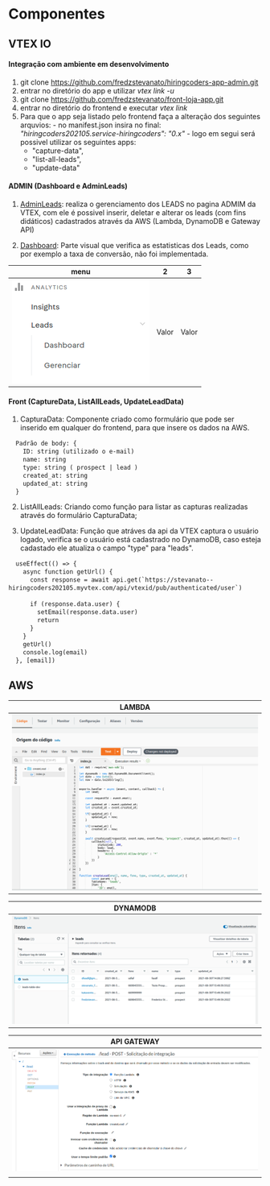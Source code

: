# Componentes

## VTEX IO

#### Integração com ambiente em desenvolvimento

  1. git clone https://github.com/fredzstevanato/hiringcoders-app-admin.git
  2. entrar no diretório do app e utilizar *vtex link -u*
  3. git clone https://github.com/fredzstevanato/front-loja-app.git
  4. entrar no diretório do frontend e executar *vtex link*
  5. Para que o app seja listado pelo frontend faça a alteração dos seguintes arquvios:
    - no manifest.json
      insira no final: *"hiringcoders202105.service-hiringcoders": "0.x"* 
    - logo em segui será possivel utilizar os seguintes apps:
      * "capture-data",
      * "list-all-leads",
      * "update-data"
  
#### ADMIN (Dashboard e AdminLeads)

 1. [AdminLeads](https://stevanato--hiringcoders202105.myvtex.com/admin/leads): realiza o gerenciamento dos LEADS no pagina ADMIM da VTEX, com ele é possivel inserir, deletar e alterar os leads (com fins didáticos) cadastrados através da AWS (Lambda, DynamoDB e Gateway API)
  
 2. [Dashboard](https://stevanato--hiringcoders202105.myvtex.com/admin/dashboard): Parte visual que verifica as estatisticas dos Leads, como por exemplo a taxa de conversão, não foi implementada.


  |          menu           |   2   |   3   |
  | :---------------------: | :---: | :---: |
  | ![](./assets/menu1.png) | Valor | Valor |


#### Front (CaptureData, ListAllLeads, UpdateLeadData)

  1. CapturaData: Componente criado como formulário que pode ser inserido em qualquer do frontend, para que insere os dados na AWS.
  
  ~~~
    Padrão de body: {
      ID: string (utilizado o e-mail)
      name: string
      type: string ( prospect | lead )
      created_at: string
      updated_at: string
    }
  ~~~
    
  2. ListAllLeads: Criando como função para listar as capturas realizadas através do formulário CapturaData;


  3. UpdateLeadData: Função que atráves da api da VTEX captura o usuário logado, verifica se o usuário está cadastrado no DynamoDB, caso esteja cadastado ele atualiza o campo "type" para "leads".

~~~
  useEffect(() => {
    async function getUrl() {
      const response = await api.get(`https://stevanato--hiringcoders202105.myvtex.com/api/vtexid/pub/authenticated/user`)

      if (response.data.user) {
        setEmail(response.data.user)
        return
      }
    }
    getUrl()
    console.log(email)
  }, [email])
~~~

## AWS 

  |                           LAMBDA                           |
  | :--------------------------------------------------------: |
  | <img src="./assets/lambda.png" alt="drawing" width="700"/> |


|                          DYNAMODB                          |
| :--------------------------------------------------------: |
| <img src="./assets/dynamo.png" alt="drawing" width="700"/> |

|                           API GATEWAY                           |
| :-------------------------------------------------------------: |
| <img src="./assets/API-GATEWAY.png" alt="drawing" width="700"/> |
|                                                                 |